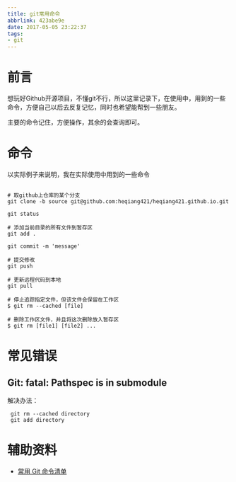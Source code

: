 ```yaml
---
title: git常用命令
abbrlink: 423abe9e
date: 2017-05-05 23:22:37
tags:
- git
---
```


# 前言
想玩好Github开源项目，不懂git不行，所以这里记录下，在使用中，用到的一些命令，方便自己以后去反复记忆，同时也希望能帮到一些朋友。

主要的命令记住，方便操作，其余的会查询即可。

# 命令
以实际例子来说明，我在实际使用中用到的一些命令
```

# 取github上仓库的某个分支
git clone -b source git@github.com:heqiang421/heqiang421.github.io.git

git status

# 添加当前目录的所有文件到暂存区
git add .

git commit -m 'message'

# 提交修改
git push

# 更新远程代码到本地
git pull

# 停止追踪指定文件，但该文件会保留在工作区
$ git rm --cached [file]

# 删除工作区文件，并且将这次删除放入暂存区
$ git rm [file1] [file2] ...

```
# 常见错误
## Git: fatal: Pathspec is in submodule
 解决办法：
  ```
   git rm --cached directory
   git add directory
  
  ```


# 辅助资料

+ [常用 Git 命令清单](http://www.ruanyifeng.com/blog/2015/12/git-cheat-sheet.html)